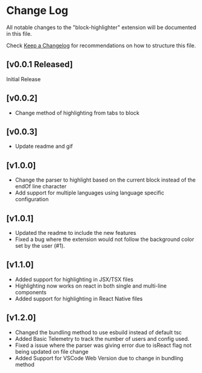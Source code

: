 # Change Log

All notable changes to the "block-highlighter"
extension will be documented in this file.

Check
[Keep a Changelog](http://keepachangelog.com/) for
recommendations on how to structure this file.

## [v0.0.1 Released]

Initial Release

## [v0.0.2]

- Change method of highlighting from tabs to block

## [v0.0.3]

- Update readme and gif

## [v1.0.0]

- Change the parser to highlight based on the current block instead of the endOf line character
- Add support for multiple languages using language specific configuration

## [v1.0.1]

- Updated the readme to include the new features
- Fixed a bug where the extension would not follow the background color set by the user (#1).

## [v1.1.0]

- Added support for highlighting in JSX/TSX files
- Highlighting now works on react in both single and multi-line components
- Added support for highlighting in React Native files

## [v1.2.0]

- Changed the bundling method to use esbuild instead of default tsc
- Added Basic Telemetry to track the number of users and config used.
- Fixed a issue where the parser was giving error due to isReact flag not being updated on file change
- Added Support for VSCode Web Version due to change in bundling method
